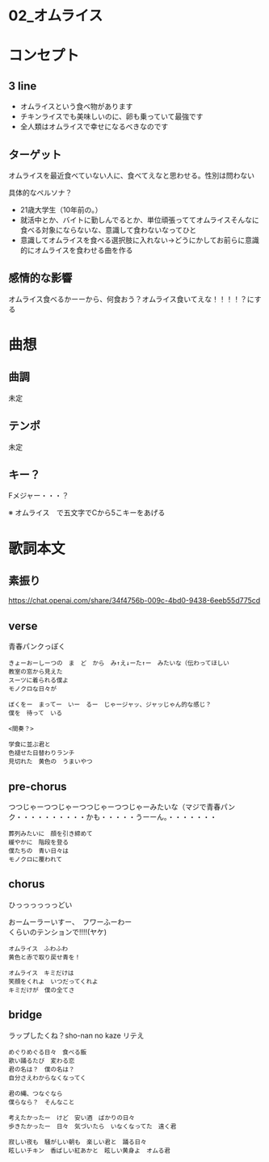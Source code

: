 # 02_オムライス
# コンセプト
## 3 line
- オムライスという食べ物があります
- チキンライスでも美味しいのに、卵も乗っていて最強です
- 全人類はオムライスで幸せになるべきなのです

## ターゲット
オムライスを最近食べていない人に、食べてえなと思わせる。性別は問わない

具体的なペルソナ？
- 21歳大学生（10年前の。）
- 就活中とか、バイトに勤しんでるとか、単位頑張っててオムライスそんなに食べる対象にならないな、意識して食わないなってひと
- 意識してオムライスを食べる選択肢に入れない→どうにかしてお前らに意識的にオムライスを食わせる曲を作る

## 感情的な影響
オムライス食べるかーーから、何食おう？オムライス食いてえな！！！！？にする

# 曲想
## 曲調
未定

## テンポ
未定

## キー？
Fメジャー・・・？

※ オムライス　で五文字でCから5こキーをあげる

# 歌詞本文
## 素振り
https://chat.openai.com/share/34f4756b-009c-4bd0-9438-6eeb55d775cd

## verse
青春パンクっぽく

```
きょーおーしーつの　ま　ど　から　み↑え↓ーた↑ー　みたいな（伝わってほしい
教室の窓から見えた
スーツに着られる僕よ
モノクロな日々が

ぼくをー　まってー　いー　るー　じゃージャッ、ジャッじゃん的な感じ？
僕を　待って　いる

<間奏？>

学食に並ぶ君と
色褪せた日替わりランチ
見切れた　黄色の　うまいやつ
```

## pre-chorus
つつじゃーつつじゃーつつじゃーつつじゃーみたいな（マジで青春パンク・・・・・・・・・・かも・・・・・うーーん。・・・・・・・
```
葬列みたいに　顔を引き締めて
緩やかに　階段を登る
僕たちの　青い日々は
モノクロに覆われて
```

## chorus

ひっっっっっっどい

おームーラーいすー、　フワーふーわー  
くらいのテンションで!!!!(ヤケ)

```
オムライス　ふわふわ
黄色と赤で取り戻せ青を！

オムライス　キミだけは
笑顔をくれよ　いつだってくれよ
キミだけが　僕の全てさ
```

## bridge
ラップしたくね？sho-nan no kaze リテえ

```
めぐりめぐる日々　食べる飯
歌い踊るたび　変わる恋
君の名は？　僕の名は？
自分さえわからなくなってく

君の縄、つなぐなら　
僕らなら？　そんなこと

考えたかったー　けど　安い酒　ばかりの日々
歩きたかったー　日々　気づいたら　いなくなってた　遠く君

寂しい夜も　騒がしい朝も　楽しい君と　踊る日々
眩しいチキン　香ばしい紅あかと　眩しい黄身よ　オムる君
```
